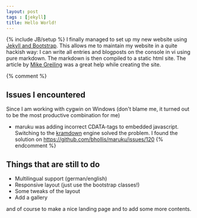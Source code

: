 ```yaml
---
layout: post
tags : [jekyll]
title: Hello World!
---
```

{% include JB/setup %}
I finally managed to set up my new website using [Jekyll and Bootstrap](http://jekyllbootstrap.com/). This allows me to maintain my website in a quite hackish way: I can write all entries and blogposts on the console in vi using pure markdown. The markdown is then compiled to a static html site.<!--more--> The article by [Mike Greiling](http://pixelcog.com/blog/2013/jekyll-from-scratch-core-architecture/) was a great help while creating the site. 

{% comment %}
## Issues I encountered
Since I am working with cygwin on Windows (don't blame me, it turned out to be the most productive combination for me) 
* maruku was adding incorrect CDATA-tags to embedded javascript. Switching to the [kramdown](http://kramdown.gettalong.org/) engine solved the problem. I found the solution on <https://github.com/bhollis/maruku/issues/120>
{% endcomment %}

## Things that are still to do
* Multilingual support (german/english)
* Responsive layout (just use the bootstrap classes!)
* Some tweaks of the layout
* Add a gallery

and of course to make a nice landing page and to add some more contents.
